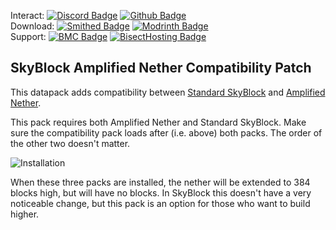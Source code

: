 Interact:	[![Discord Badge](https://img.shields.io/badge/_-Discord-black?logo=discord&logoColor=%235865F2&labelColor=black&color=%235865F2)](https://discord.gg/mzWSZuGatd)
[![Github Badge](https://img.shields.io/badge/_-GitHub-black?logo=github&logoColor=white&labelColor=%23181717&color=white&)](https://github.com/BluePsychoRanger/SkyBlock_Collection)  
Download: [![Smithed Badge](https://img.shields.io/badge/_-Smithed-black?logo=hackthebox&logoColor=%231b48c4&labelColor=black&color=%231b48c4)](https://smithed.net/packs/sky-void-amplified-nether)
[![Modrinth Badge](https://img.shields.io/badge/_-Modrinth-black?logo=modrinth&logoColor=%2300AF5C&labelColor=black&color=%2300AF5C)](https://modrinth.com/datapack/sky-void-amplified-nether)  
Support: [![BMC Badge](https://img.shields.io/badge/_%20-Buy%20Me%20a%20Coffee-black?logo=buymeacoffee&logoColor=%23FFDD00&labelColor=black&color=%23FFDD00)](https://bmc.link/bpr02)
[![BisectHosting Badge](https://img.shields.io/badge/Rent%20a%20Server-black?logo=bisecthosting&logoColor=%2306ddff&labelColor=%23030525&color=%2337e3f3)](https://www.bisecthosting.com/skyvoid)
## SkyBlock Amplified Nether Compatibility Patch
This datapack adds compatibility between [Standard SkyBlock](https://smithed.net/packs/standard-skyblock) and [Amplified Nether](https://modrinth.com/datapack/amplified-nether). 

This pack requires both Amplified Nether and Standard SkyBlock. Make sure the compatibility pack loads after (i.e. above) both packs. The order of the other two doesn't matter.

![Installation](https://raw.githubusercontent.com/BluePsychoRanger/SkyBlock_Collection/main/images/skyvoid_amplified_nether.png)

When these three packs are installed, the nether will be extended to 384 blocks high, but will have no blocks. In SkyBlock this doesn't have a very noticeable change, but this pack is an option for those who want to build higher.
